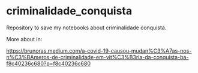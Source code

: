 # criminalidade_conquista
Repository to save my notebooks about criminalidade conquista.

More about in:

https://brunoras.medium.com/a-covid-19-causou-mudan%C3%A7as-nos-n%C3%BAmeros-de-criminalidade-em-vit%C3%B3ria-da-conquista-ba-f8c40236c680?p=f8c40236c680
